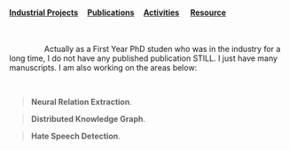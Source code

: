 #### [Industrial Projects](./Industrial-Projects.html)&nbsp; &nbsp; &nbsp;[Publications](./Publications.html)&nbsp; &nbsp; &nbsp;[Activities](./Activities.html)&nbsp; &nbsp; &nbsp; [Resource](./Resource.html)&nbsp; &nbsp; &nbsp;        
<p>&nbsp;</p>
&nbsp;
&nbsp;
&nbsp;
&nbsp;
&nbsp;
&nbsp;
&nbsp;
&nbsp;
Actually as a First Year PhD studen who was in the industry for a long time, I do not have any published publication STILL. I just have many manuscripts. I am also working on the areas below:

&nbsp;
&nbsp;
&nbsp;
&nbsp;
&nbsp;
>**Neural Relation Extraction**. 

>**Distributed Knowledge Graph**. 

>**Hate Speech Detection**. 






